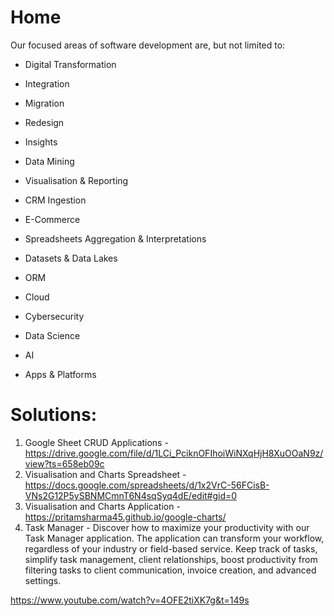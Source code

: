 # Home

Our focused areas of software development are, but not limited to:

- Digital Transformation 

- Integration

- Migration 

- Redesign

- Insights

- Data Mining

- Visualisation & Reporting

- CRM Ingestion

- E-Commerce

- Spreadsheets Aggregation & Interpretations 

- Datasets & Data Lakes

- ORM

- Cloud

- Cybersecurity

- Data Science

- AI

- Apps & Platforms

# Solutions:

1. Google Sheet CRUD Applications - https://drive.google.com/file/d/1LCi_PciknOFIhoiWiNXqHjH8XuOOaN9z/view?ts=658eb09c
2. Visualisation and Charts Spreadsheet - https://docs.google.com/spreadsheets/d/1x2VrC-56FCisB-VNs2G12P5ySBNMCmnT6N4sqSyq4dE/edit#gid=0
3. Visualisation and Charts Application - https://pritamsharma45.github.io/google-charts/
4. Task Manager -
Discover how to maximize your productivity with our Task Manager application. The application can transform your workflow, regardless of your industry or field-based service. Keep track of tasks, simplify task management, client relationships, boost productivity from filtering tasks to client communication, invoice creation, and advanced settings.

 https://www.youtube.com/watch?v=4OFE2tiXK7g&t=149s

